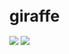 giraffe
====

<img src="github.com/commaai/neo/blob/master/giraffe/giraffe_front.png">
<img src="github.com/commaai/neo/blob/master/giraffe/giraffe_sw.png">